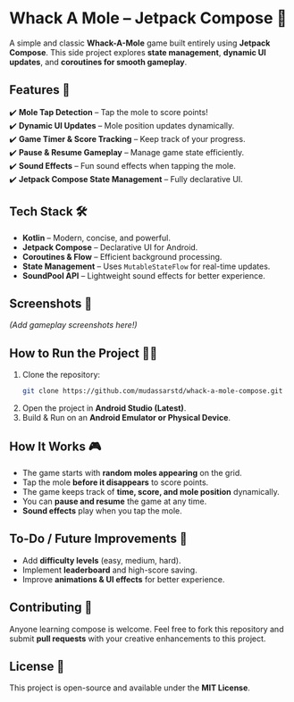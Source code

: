 # **Whack A Mole – Jetpack Compose** 🎯

A simple and classic **Whack-A-Mole** game built entirely using **Jetpack Compose**. This side project explores **state management**, **dynamic UI updates**, and **coroutines for smooth gameplay**.  

## **Features** 🚀  
✔️ **Mole Tap Detection** – Tap the mole to score points!  
✔️ **Dynamic UI Updates** – Mole position updates dynamically.  
✔️ **Game Timer & Score Tracking** – Keep track of your progress.  
✔️ **Pause & Resume Gameplay** – Manage game state efficiently.  
✔️ **Sound Effects** – Fun sound effects when tapping the mole.  
✔️ **Jetpack Compose State Management** – Fully declarative UI.  

## **Tech Stack** 🛠  
- **Kotlin** – Modern, concise, and powerful.  
- **Jetpack Compose** – Declarative UI for Android.  
- **Coroutines & Flow** – Efficient background processing.  
- **State Management** – Uses `MutableStateFlow` for real-time updates.  
- **SoundPool API** – Lightweight sound effects for better experience.  

## **Screenshots** 📸  
*(Add gameplay screenshots here!)*  

## **How to Run the Project** 🏃‍♂️  
1. Clone the repository:  
   ```bash
   git clone https://github.com/mudassarstd/whack-a-mole-compose.git
   ```
2. Open the project in **Android Studio (Latest)**.  
3. Build & Run on an **Android Emulator or Physical Device**.  

## **How It Works** 🎮  
- The game starts with **random moles appearing** on the grid.  
- Tap the mole **before it disappears** to score points.  
- The game keeps track of **time, score, and mole position** dynamically.  
- You can **pause and resume** the game at any time.  
- **Sound effects** play when you tap the mole.  

## **To-Do / Future Improvements** 🚧  
- Add **difficulty levels** (easy, medium, hard).  
- Implement **leaderboard** and high-score saving.  
- Improve **animations & UI effects** for better experience.

## **Contributing** 🤝  
Anyone learning compose is welcome. Feel free to fork this repository and submit **pull requests** with your creative enhancements to this project.  

## **License** 📜  
This project is open-source and available under the **MIT License**.  
